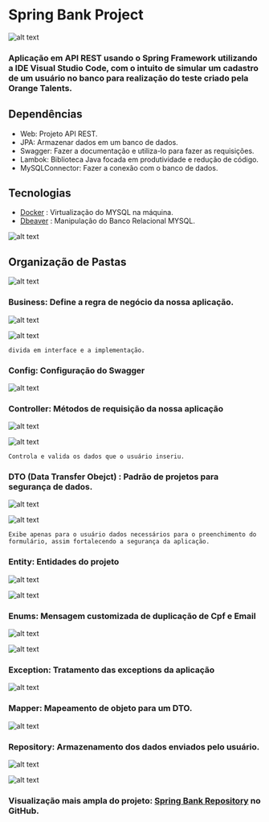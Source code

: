 # Spring Bank Project
![alt text](https://fernandofranzini.files.wordpress.com/2018/04/1_gycg7f5bylur4ut_jaes7a.png?raw=true)


   ### Aplicação em API REST usando o Spring Framework utilizando a IDE Visual Studio Code, com o intuito de simular um cadastro de um usuário no banco para realização do teste criado pela Orange Talents.

   ## Dependências

- Web: Projeto API REST.
- JPA: Armazenar dados em um banco de dados.
- Swagger: Fazer a documentação  e utiliza-lo para fazer as requisições.
- Lambok: Biblioteca Java focada em produtividade e redução de código.
- MySQLConnector: Fazer a conexão com o banco de dados.

## Tecnologias

  * [Docker] : Virtualização do MYSQL na máquina.
  * [Dbeaver] : Manipulação do Banco Relacional MYSQL.

![alt text](https://github.com/luizfelipebraga/SpringBankProject/blob/testBranch/img/mysql.png?raw=true)
  

## Organização de Pastas
![alt text](https://github.com/luizfelipebraga/SpringBankProject/blob/testBranch/img/allFolders.png?raw=true)
  
  ### Business: Define a regra de negócio da nossa aplicação.
  ![alt text](https://github.com/luizfelipebraga/SpringBankProject/blob/testBranch/img/business.png?raw=true)
  
 ![alt text](https://github.com/luizfelipebraga/SpringBankProject/blob/testBranch/img/clientBusiness.png?raw=true)
  
    divida em interface e a implementação.
  

  ### Config: Configuração do Swagger
  ![alt text](https://github.com/luizfelipebraga/SpringBankProject/blob/testBranch/img/swagger.png?raw=true)

  ### Controller: Métodos de requisição da nossa aplicação 
  ![alt text](https://github.com/luizfelipebraga/SpringBankProject/blob/testBranch/img/clientController.png?raw=true)
  
![alt text](https://github.com/luizfelipebraga/SpringBankProject/blob/testBranch/img/clientControllerInside.png?raw=true)
  

    Controla e valida os dados que o usuário inseriu.

  ### DTO (Data Transfer Obejct) : Padrão de projetos para segurança de dados.
![alt text](https://github.com/luizfelipebraga/SpringBankProject/blob/testBranch/img/dtos.png?raw=true)

![alt text](https://github.com/luizfelipebraga/SpringBankProject/blob/testBranch/img/dtoClientForm.png?raw=true)

    Exibe apenas para o usuário dados necessários para o preenchimento do formulário, assim fortalecendo a segurança da aplicação. 

### Entity: Entidades do projeto
![alt text](https://github.com/luizfelipebraga/SpringBankProject/blob/testBranch/img/entidades%20criadas.png?raw=true)

![alt text](https://github.com/luizfelipebraga/SpringBankProject/blob/testBranch/img/entityClient.png?raw=true)
### Enums: Mensagem customizada de duplicação de Cpf e Email
![alt text](https://github.com/luizfelipebraga/SpringBankProject/blob/testBranch/img/duplicatedDocumentAndEmail.png?raw=true)

![alt text](https://github.com/luizfelipebraga/SpringBankProject/blob/testBranch/img/clientValidation.png?raw=true)
### Exception: Tratamento das exceptions da aplicação
![alt text](https://github.com/luizfelipebraga/SpringBankProject/blob/testBranch/img/exceptions.png?raw=true)

### Mapper: Mapeamento de objeto para um DTO.
![alt text](https://github.com/luizfelipebraga/SpringBankProject/blob/testBranch/img/mapper.png?raw=true)
### Repository: Armazenamento dos dados enviados pelo usuário.
![alt text](https://github.com/luizfelipebraga/SpringBankProject/blob/testBranch/img/repositories.png?raw=true)

![alt text](https://github.com/luizfelipebraga/SpringBankProject/blob/testBranch/img/respositoryClient.png?raw=true)

### Visualização mais ampla do projeto: [Spring Bank Repository][luizfelipebraga] no GitHub.


   [luizfelipebraga]: <https://github.com/luizfelipebraga/SpringBankProject>
   [git-repo-url]: <https://github.com/joemccann/dillinger.git>
   [john gruber]: <http://daringfireball.net>
   [df1]: <http://daringfireball.net/projects/markdown/>
   [markdown-it]: <https://github.com/markdown-it/markdown-it>
   [Ace Editor]: <http://ace.ajax.org>
   [node.js]: <http://nodejs.org>
   [Twitter Bootstrap]: <http://twitter.github.com/bootstrap/>
   [jQuery]: <http://jquery.com>
   [@tjholowaychuk]: <http://twitter.com/tjholowaychuk>
   [express]: <http://expressjs.com>
   [AngularJS]: <http://angularjs.org>
   [Gulp]: <http://gulpjs.com>
   [Docker]: <http://docker.com>
   [Dbeaver]: <http://Dbeaver.com>

